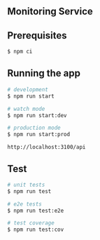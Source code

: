 ## Monitoring Service

## Prerequisites

```bash
$ npm ci
```

## Running the app

```bash
# development
$ npm run start

# watch mode
$ npm run start:dev

# production mode
$ npm run start:prod
```

```
http://localhost:3100/api
```

## Test

```bash
# unit tests
$ npm run test

# e2e tests
$ npm run test:e2e

# test coverage
$ npm run test:cov
```
